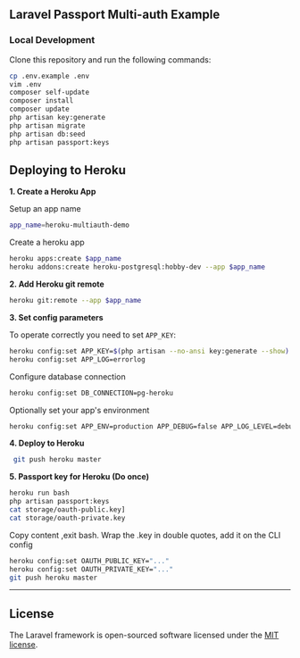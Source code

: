 ## Laravel Passport Multi-auth  Example

### Local Development

Clone this repository and run the following commands:

```sh
cp .env.example .env
vim .env
composer self-update
composer install
composer update
php artisan key:generate
php artisan migrate
php artisan db:seed
php artisan passport:keys
```


## Deploying to Heroku

**1. Create a Heroku App**

Setup an app name

```sh
app_name=heroku-multiauth-demo
```

Create a heroku app

```sh
heroku apps:create $app_name
heroku addons:create heroku-postgresql:hobby-dev --app $app_name
```

**2. Add Heroku git remote**

```sh
heroku git:remote --app $app_name
```

**3. Set config parameters**

To operate correctly you need to set `APP_KEY`:

```sh
heroku config:set APP_KEY=$(php artisan --no-ansi key:generate --show)
heroku config:set APP_LOG=errorlog
```

Configure database connection

```sh
heroku config:set DB_CONNECTION=pg-heroku
```

Optionally set your app's environment

```sh
heroku config:set APP_ENV=production APP_DEBUG=false APP_LOG_LEVEL=debug
```

**4. Deploy to Heroku**

```sh
 git push heroku master
```


**5. Passport key for Heroku (Do once)**

```sh
heroku run bash
php artisan passport:keys
cat storage/oauth-public.key]
cat storage/oauth-private.key
```
Copy content ,exit bash. Wrap the .key in double quotes,  add it on the CLI config
```sh
heroku config:set OAUTH_PUBLIC_KEY="..."
heroku config:set OAUTH_PRIVATE_KEY="..."
git push heroku master
```

---

## License

The Laravel framework is open-sourced software licensed under the [MIT license](http://opensource.org/licenses/MIT).
